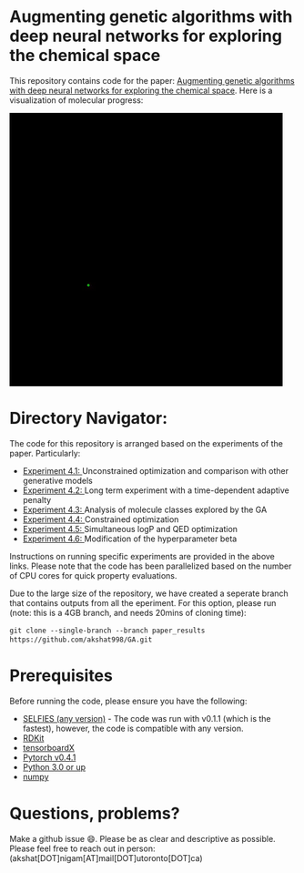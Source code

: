 # Augmenting genetic algorithms with deep neural networks for exploring the chemical space
This repository contains code for the paper: [Augmenting genetic algorithms with deep neural networks for exploring the chemical space](https://arxiv.org/abs/1909.11655).
Here is a visualization of molecular progress: 

<img align="center" src="./readme_docs/mol_view.gif"/>


# Directory Navigator: 
The code for this repository is arranged based on the experiments of the paper. Particularly: 
- [Experiment 4.1: ](https://github.com/akshat998/GA/tree/master/4.1) Unconstrained optimization and comparison with other generative models
- [Experiment 4.2: ](https://github.com/akshat998/GA/tree/master/4.2) Long term experiment with a time-dependent adaptive penalty
- [Experiment 4.3: ](https://github.com/akshat998/GA/tree/master/4.3) Analysis of molecule classes explored by the GA
- [Experiment 4.4: ](https://github.com/akshat998/GA/tree/master/4.4) Constrained optimization
- [Experiment 4.5: ](https://github.com/akshat998/GA/tree/master/4.5) Simultaneous logP and QED optimization
- [Experiment 4.6: ](https://github.com/akshat998/GA/tree/master/4.6) Modification of the hyperparameter beta

Instructions on running specific experiments are provided in the above links. Please note that the code has been parallelized based on the number of CPU cores for quick property evaluations.

Due to the large size of the repository, we have created a seperate branch that contains outputs from all the eperiment. For this option, please run (note: this is a 4GB branch, and needs 20mins of cloning time): 
```
git clone --single-branch --branch paper_results https://github.com/akshat998/GA.git
```

# Prerequisites

Before running the code, please ensure you have the following:


- [SELFIES (any version)](https://github.com/aspuru-guzik-group/selfies) - 
  The code was run with v0.1.1 (which is the fastest), however, the code is compatible with any version. 
- [RDKit](https://www.rdkit.org/docs/Install.html)
- [tensorboardX](https://pypi.org/project/tensorboardX/)
- [Pytorch v0.4.1](https://pytorch.org/)
- [Python 3.0 or up](https://www.python.org/download/releases/3.0/)
- [numpy](https://pypi.org/project/numpy/)



# Questions, problems?

Make a github issue 😄. Please be as clear and descriptive as possible. Please feel free to reach
out in person: (akshat[DOT]nigam[AT]mail[DOT]utoronto[DOT]ca)

